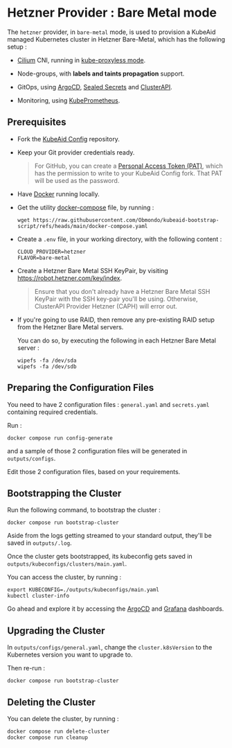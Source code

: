 # Hetzner Provider : Bare Metal mode

The `hetzner` provider, in `bare-metal` mode, is used to provision a KubeAid managed Kubernetes cluster in Hetzner Bare-Metal, which has the following setup :

- [Cilium](https://cilium.io) CNI, running in [kube-proxyless mode](https://cilium.io/use-cases/kube-proxy/).

- Node-groups, with **labels and taints propagation** support.

- GitOps, using [ArgoCD](https://argoproj.github.io/cd/), [Sealed Secrets](https://github.com/bitnami-labs/sealed-secrets) and [ClusterAPI](https://cluster-api.sigs.k8s.io).

- Monitoring, using [KubePrometheus](https://prometheus-operator.dev).

## Prerequisites

- Fork the [KubeAid Config](https://github.com/Obmondo/kubeaid-config) repository.

- Keep your Git provider credentials ready.
  > For GitHub, you can create a [Personal Access Token (PAT)](https://docs.github.com/en/authentication/keeping-your-account-and-data-secure/managing-your-personal-access-tokens#creating-a-fine-grained-personal-access-token), which has the permission to write to your KubeAid Config fork.
  > That PAT will be used as the password.

- Have [Docker](https://www.docker.com/products/docker-desktop/) running locally.

- Get the utility [docker-compose](https://github.com/Obmondo/kubeaid-bootstrap-script/blob/main/docker-compose.yaml) file, by running :
  ```shell script
  wget https://raw.githubusercontent.com/Obmondo/kubeaid-bootstrap-script/refs/heads/main/docker-compose.yaml
  ```

- Create a `.env` file, in your working directory, with the following content :
  ```env
  CLOUD_PROVIDER=hetzner
  FLAVOR=bare-metal
  ```

- Create a Hetzner Bare Metal SSH KeyPair, by visiting <https://robot.hetzner.com/key/index>.
  > Ensure that you don't already have a Hetzner Bare Metal SSH KeyPair with the SSH key-pair
  > you'll be using.
  > Otherwise, ClusterAPI Provider Hetzner (CAPH) will error out.

- If you're going to use RAID, then remove any pre-existing RAID setup from the Hetzner Bare Metal servers.

  You can do so, by executing the following in each Hetzner Bare Metal server :
  ```shell script
  wipefs -fa /dev/sda
  wipefs -fa /dev/sdb
  ```

## Preparing the Configuration Files

You need to have 2 configuration files : `general.yaml` and `secrets.yaml` containing required credentials.

Run :
```shell script
docker compose run config-generate
```
and a sample of those 2 configuration files will be generated in `outputs/configs`.

Edit those 2 configuration files, based on your requirements.

## Bootstrapping the Cluster

Run the following command, to bootstrap the cluster :
```shell script
docker compose run bootstrap-cluster
```

Aside from the logs getting streamed to your standard output, they'll be saved in `outputs/.log`.

Once the cluster gets bootstrapped, its kubeconfig gets saved in `outputs/kubeconfigs/clusters/main.yaml`.

You can access the cluster, by running :
```shell script
export KUBECONFIG=./outputs/kubeconfigs/main.yaml
kubectl cluster-info
```
Go ahead and explore it by accessing the [ArgoCD]() and [Grafana]() dashboards.

## Upgrading the Cluster

In `outputs/configs/general.yaml`, change the `cluster.k8sVersion` to the Kubernetes version you want to upgrade to.

Then re-run :
```shell script
docker compose run bootstrap-cluster
```

## Deleting the Cluster

You can delete the cluster, by running :
```shell script
docker compose run delete-cluster
docker compose run cleanup
```
